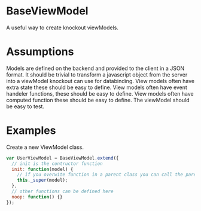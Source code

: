BaseViewModel
=============

A useful way to create knockout viewModels.

Assumptions
===========
Models are defined on the backend and provided to the client in a JSON format.
It should be trivial to transform a javascript object from the server into a viewModel knockout can use for databinding.
View models often have extra state these should be easy to define.
View models often have event handeler functions, these should be easy to define.
View models often have computed function these should be easy to define.
The viewModel should be easy to test.

Examples
========
Create a new ViewModel class.
```javascript
var UserViewModel = BaseViewModel.extend({
  // init is the contructor function
  init: function(model) {
    // if you overwite function in a parent class you can call the parent function using _super
    this._super(model);
  },
  // other functions can be defined here
  noop: function() {}
});
```

